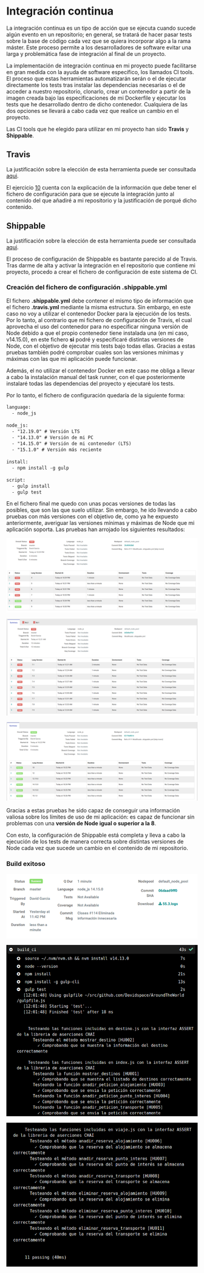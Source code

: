 # Integración continua

La integración continua es un tipo de acción que se ejecuta cuando sucede algún evento en un repositorio; en general, se tratará de hacer pasar tests sobre la base de código cada vez que se quiera incorporar algo a la rama máster. Este proceso permite a los desarrolladores de software evitar una larga y problemática fase de integración al final de un proyecto. 

La implementación de integración continua en mi proyecto puede facilitarse en gran medida con la ayuda de software específico, los llamados CI tools. El proceso que estas herramientas automatizarán serán o el de ejecutar directamente los tests tras instalar las dependencias necesarias o el de acceder a nuestro repositorio, clonarlo, crear un contenedor a partir de la imagen creada bajo las especificaciones de mi Dockerfile y ejecutar los tests que he desarrollado dentro de dicho contenedor. Cualquiera de las dos opciones se llevará a cabo cada vez que realice un cambio en el proyecto.

Las CI tools que he elegido para utilizar en mi proyecto han sido **Travis** y **Shippable**.

## Travis

La justificación sobre la elección de esta herramienta puede ser consultada [aqui](https://github.com/Davidspace/AroundTheWorld/blob/master/docs/herramientas.md).

El ejercicio [10](https://github.com/Davidspace/Ejercicios_IV/blob/main/TDD/Ejercicio%2010.md) cuenta con la explicación de la información que debe tener el fichero de configuración para que se ejecute la integración junto al contenido del que añadiré a mi repositorio y la justificación de porqué dicho contenido.

## Shippable

La justificación sobre la elección de esta herramienta puede ser consultada [aqui](https://github.com/Davidspace/AroundTheWorld/blob/master/docs/herramientas.md).

El proceso de configuración de Shippable es bastante parecido al de Travis. Tras darme de alta y activar la integración en el repositorio que contiene mi proyecto, procedo a crear el fichero de configuración de este sistema de CI.

### Creación del fichero de configuración .shippable.yml

El fichero **.shippable.yml** debe contener el mismo tipo de información que el fichero **.travis.yml** mediante la misma estructura. Sin embargo, en este caso no voy a utilizar el contenedor Docker para la ejecución de los tests. Por lo tanto, al contrario que mi fichero de configuración de Travis, el cual aprovecha el uso del contenedor para no especificar ninguna versión de Node debido a que el propio contenedor tiene instalada una (en mi caso, v14.15.0), en este fichero **si** podré y especificaré distintas versiones de Node, con el objetivo de ejecutar mis tests bajo todas ellas. Gracias a estas pruebas también podré comprobar cuales son las versiones mínimas y máximas con las que mi aplicación puede funcionar. 

Además, el no utilizar el contenedor Docker en este caso me obliga a llevar a cabo la instalación manual del task runner, con el que posteriormente instalaré todas las dependencias del proyecto y ejecutaré los tests. 

Por lo tanto, el fichero de configuración quedaría de la siguiente forma:

```
language:
  - node_js

node_js:
  - "12.19.0" # Versión LTS
  - "14.13.0" # Versión de mi PC
  - "14.15.0" # Versión de mi contenedor (LTS)
  - "15.1.0" # Versión más reciente

install:
  - npm install -g gulp

script:
  - gulp install
  - gulp test
```

En el fichero final me quedo con unas pocas versiones de todas las posibles, que son las que suelo utilizar. Sin embargo, he ido llevando a cabo pruebas con más versiones con el objetivo de, como ya he expuesto anteriormente, averiguar las versiones mínimas y máximas de Node que mi aplicación soporta. Las pruebas han arrojado los siguientes resultados:

![Desde v4 a v9](https://github.com/Davidspace/AroundTheWorld/blob/master/docs/imagenes/shippablev2.png)

![Desde v7.0 a v7.9](https://github.com/Davidspace/AroundTheWorld/blob/master/docs/imagenes/shippablev3.png)

![Desde v10 a v15.1](https://github.com/Davidspace/AroundTheWorld/blob/master/docs/imagenes/shippablev1.png)

Gracias a estas pruebas he sido capaz de conseguir una información valiosa sobre los límites de uso de mi aplicación: es capaz de funcionar sin problemas con una **versión de Node igual o superior a la 8**.

Con esto, la configuración de Shippable está completa y lleva a cabo la ejecución de los tests de manera correcta sobre distintas versiones de Node cada vez que sucede un cambio en el contenido de mi repositorio.

### Build exitoso

![Build](https://github.com/Davidspace/AroundTheWorld/blob/master/docs/imagenes/shippable7.png)

![Log del build - 1](https://github.com/Davidspace/AroundTheWorld/blob/master/docs/imagenes/shippable8.png)

![Log del build - 2](https://github.com/Davidspace/AroundTheWorld/blob/master/docs/imagenes/shippable9.png)
